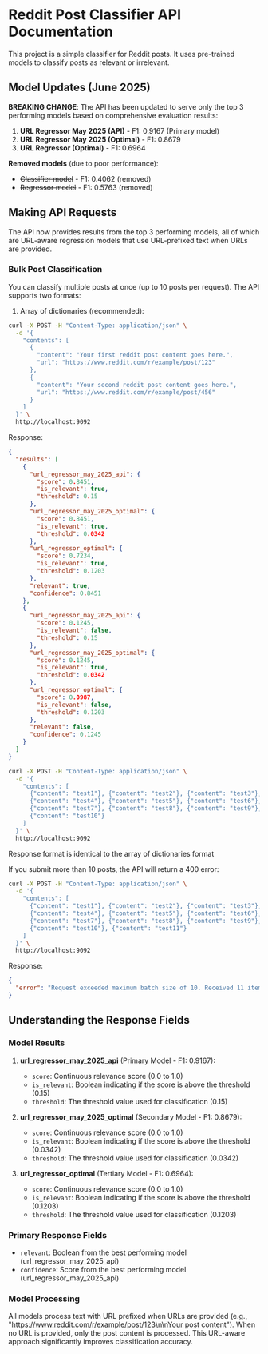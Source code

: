 # Reddit Post Classifier API Documentation

This project is a simple classifier for Reddit posts. It uses pre-trained models to classify posts as relevant or irrelevant.

## Model Updates (June 2025)

**BREAKING CHANGE**: The API has been updated to serve only the top 3 performing models based on comprehensive evaluation results:

1. **URL Regressor May 2025 (API)** - F1: 0.9167 (Primary model)
2. **URL Regressor May 2025 (Optimal)** - F1: 0.8679 
3. **URL Regressor (Optimal)** - F1: 0.6964

**Removed models** (due to poor performance):
- ~~Classifier model~~ - F1: 0.4062 (removed)
- ~~Regressor model~~ - F1: 0.5763 (removed)

## Making API Requests

The API now provides results from the top 3 performing models, all of which are URL-aware regression models that use URL-prefixed text when URLs are provided.

### Bulk Post Classification

You can classify multiple posts at once (up to 10 posts per request). The API supports two formats:

1. Array of dictionaries (recommended):

```bash
curl -X POST -H "Content-Type: application/json" \
  -d '{
    "contents": [
      {
        "content": "Your first reddit post content goes here.",
        "url": "https://www.reddit.com/r/example/post/123"
      },
      {
        "content": "Your second reddit post content goes here.",
        "url": "https://www.reddit.com/r/example/post/456"
      }
    ]
  }' \
  http://localhost:9092
```

Response:

```json
{
  "results": [
    {
      "url_regressor_may_2025_api": {
        "score": 0.8451,
        "is_relevant": true,
        "threshold": 0.15
      },
      "url_regressor_may_2025_optimal": {
        "score": 0.8451,
        "is_relevant": true,
        "threshold": 0.0342
      },
      "url_regressor_optimal": {
        "score": 0.7234,
        "is_relevant": true,
        "threshold": 0.1203
      },
      "relevant": true,
      "confidence": 0.8451
    },
    {
      "url_regressor_may_2025_api": {
        "score": 0.1245,
        "is_relevant": false,
        "threshold": 0.15
      },
      "url_regressor_may_2025_optimal": {
        "score": 0.1245,
        "is_relevant": true,
        "threshold": 0.0342
      },
      "url_regressor_optimal": {
        "score": 0.0987,
        "is_relevant": false,
        "threshold": 0.1203
      },
      "relevant": false,
      "confidence": 0.1245
    }
  ]
}
```

```bash
curl -X POST -H "Content-Type: application/json" \
  -d '{
    "contents": [
      {"content": "test1"}, {"content": "test2"}, {"content": "test3"},
      {"content": "test4"}, {"content": "test5"}, {"content": "test6"},
      {"content": "test7"}, {"content": "test8"}, {"content": "test9"},
      {"content": "test10"}
    ]
  }' \
  http://localhost:9092
```

Response format is identical to the array of dictionaries format

If you submit more than 10 posts, the API will return a 400 error:

```bash
curl -X POST -H "Content-Type: application/json" \
  -d '{
    "contents": [
      {"content": "test1"}, {"content": "test2"}, {"content": "test3"},
      {"content": "test4"}, {"content": "test5"}, {"content": "test6"},
      {"content": "test7"}, {"content": "test8"}, {"content": "test9"},
      {"content": "test10"}, {"content": "test11"}
    ]
  }' \
  http://localhost:9092
```

Response:

```json
{
  "error": "Request exceeded maximum batch size of 10. Received 11 items."
}
```

## Understanding the Response Fields

### Model Results

1. **url_regressor_may_2025_api** (Primary Model - F1: 0.9167):
   - `score`: Continuous relevance score (0.0 to 1.0)
   - `is_relevant`: Boolean indicating if the score is above the threshold (0.15)
   - `threshold`: The threshold value used for classification (0.15)

2. **url_regressor_may_2025_optimal** (Secondary Model - F1: 0.8679):
   - `score`: Continuous relevance score (0.0 to 1.0)
   - `is_relevant`: Boolean indicating if the score is above the threshold (0.0342)
   - `threshold`: The threshold value used for classification (0.0342)

3. **url_regressor_optimal** (Tertiary Model - F1: 0.6964):
   - `score`: Continuous relevance score (0.0 to 1.0)
   - `is_relevant`: Boolean indicating if the score is above the threshold (0.1203)
   - `threshold`: The threshold value used for classification (0.1203)

### Primary Response Fields

- `relevant`: Boolean from the best performing model (url_regressor_may_2025_api)
- `confidence`: Score from the best performing model (url_regressor_may_2025_api)

### Model Processing

All models process text with URL prefixed when URLs are provided (e.g., "https://www.reddit.com/r/example/post/123\n\nYour post content"). When no URL is provided, only the post content is processed. This URL-aware approach significantly improves classification accuracy.
